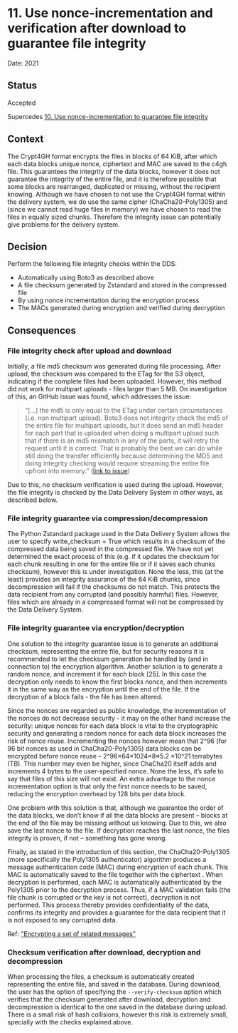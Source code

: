 # 11. Use nonce-incrementation and verification after download to guarantee file integrity

Date: 2021

## Status

Accepted

Supercedes [10. Use nonce-incrementation to guarantee file integrity](0010-use-nonce-incrementation-to-guarantee-file-integrity.md)

## Context

The Crypt4GH format encrypts the files in blocks of 64 KiB, after which each data blocks unique nonce, ciphertext and MAC are saved to the c4gh file. This guarantees the integrity of the data blocks, however it does not guarantee the integrity of the entire file, and it is therefore possible that some blocks are rearranged, duplicated or missing, without the recipient knowing. Although we have chosen to not use the Crypt4GH format within the delivery system, we do use the same cipher (ChaCha20-Poly1305) and (since we cannot read huge files in memory) we have chosen to read the files in equally sized chunks. Therefore the integrity issue can potentially give problems for the delivery system.

## Decision

Perform the following file integrity checks within the DDS: 
* Automatically using Boto3 as described above
* A file checksum generated by Zstandard and stored in the compressed file
* By using nonce incrementation during the encryption process
* The MACs generated during encryption and verified during decryption

## Consequences

### File integrity check after upload and download
Initially, a file md5 checksum was generated during file processing. After upload, the checksum was compared to the ETag for the S3 object, indicating if the complete files had been uploaded. However, this method did not work for multipart uploads - files larger than 5 MB. On investigation of this, an GitHub issue was found, which addresses the issue: 

> ”[…] the md5 is only equal to the ETag under certain circumstances (i.e. non multipart upload).
Boto3 does not integrity check the md5 of the entire file for multipart uploads, but it does send an md5 header for each part that is uploaded when doing a multipart upload such that if there is an md5 mismatch in any of the parts, it will retry the request until it is correct.
That is probably the best we can do while still doing the transfer efficiently because determining the MD5 and doing integrity checking would require streaming the entire file upfront into memory.” ([link to issue]( https://github.com/boto/boto3/issues/845#issuecomment-253924586))
 
Due to this, no checksum verification is used during the upload. However, the file integrity is checked by the Data Delivery System in other ways, as described below.

### File integrity guarantee via compression/decompression
The Python Zstandard package used in the Data Delivery System allows the user to specify write_checksum = True which results in a checksum of the compressed data being saved in the compressed file. We have not yet determined the exact process of this (e.g. if it updates the checksum for each chunk resulting in one for the entire file or if it saves each chunks checksum), however this is under investigation. None the less, this (at the least) provides an integrity assurance of the 64 KiB chunks, since decompression will fail if the checksums do not match. This protects the data recipient from any corrupted (and possibly harmful) files. However, files which are already in a compressed format will not be compressed by the Data Delivery System. 

### File integrity guarantee via encryption/decryption
One solution to the integrity guarantee issue is to generate an additional checksum, representing the entire file, but for security reasons it is recommended to let the checksum generation be handled by (and in connection to) the encryption algorithm. Another solution is to generate a random nonce, and increment it for each block [25]. In this case the decryption only needs to know the first blocks nonce, and then increments it in the same way as the encryption until the end of the file. If the decryption of a block fails - the file has been altered. 

Since the nonces are regarded as public knowledge, the incrementation of the nonces do not decrease security - it may on the other hand increase the security: unique nonces for each data block is vital to the cryptographic security and generating a random nonce for each data block increases the risk of nonce reuse. Incrementing the nonces however mean that 2^96 (for 96 bit nonces as used in ChaCha20-Poly1305) data blocks can be encrypted before nonce reuse – 2^96×64×1024×8≈5.2 ×10^21  terrabytes (TB). This number may even be higher, since ChaCha20 itself adds and increments 4 bytes to the user-specified nonce. None the less, it’s safe to say that files of this size will not exist. An extra advantage to the nonce incrementation option is that only the first nonce needs to be saved, reducing the encryption overhead by 128 bits per data block. 

One problem with this solution is that, although we guarantee the order of the data blocks, we don’t know if all the data blocks are present – blocks at the end of the file may be missing without us knowing. Due to this, we also save the last nonce to the file. If decryption reaches the last nonce, the files integrity is proven, if not – something has gone wrong. 

Finally, as stated in the introduction of this section, the ChaCha20-Poly1305 (more specifically the Poly1305 authenticator) algorithm produces a message authentication code (MAC) during encryption of each chunk. This MAC is automatically saved to the file together with the ciphertext . When decryption is performed, each MAC is automatically authenticated by the Poly1305 prior to the decryption process. Thus, if a MAC validation fails (the file chunk is corrupted or the key is not correct), decryption is not performed. This process thereby provides confidentiality of the data, confirms its integrity and provides a guarantee for the data recipient that it is not exposed to any corrupted data.

Ref: ["Encrypting a set of related messages"](https://libsodium.gitbook.io/doc/secret-key_cryptography/encrypted-messages)

### Checksum verification after download, decryption and decompression

When processing the files, a checksum is automatically created representing the entire file, and saved in the database. During download, the user has the option of specifying the `--verify-checksum` option which verifies that the checksum generated after download, decryption and decompression is identical to the one saved in the database during upload. There is a small risk of hash collisions, however this risk is extremely small, specially with the checks explained above.  